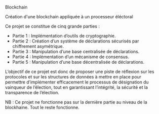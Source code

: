 Blockchain

Création d'une blockchain appliquée à un processeur éléctoral

Ce projet se constitue de cinq grande parties :

- Partie 1 : Implémentation d’outils de cryptographie.
- Partie 2 : Création d’un système de déclarations sécurisés par chiffrement asymétrique.
- Partie 3 : Manipulation d’une base centralisée de déclarations.
- Partie 4 : Implémentation d’un mécanisme de consensus.
- Partie 5 : Manipulation d’une base décentralisée de déclarations.


L’objectif de ce projet est donc de proposer une piste de réflexion sur les protocoles et sur les structures de données à mettre en place pour permettre d’implémenter efficacement le processus de désignation du vainqueur de l’élection, tout en garantissant l’intégrité, la sécurité et la transparence de l’élection.

NB : Ce projet ne fonctionne pas sur la dernière partie au niveau de la blockhaine. Tout le reste fonctionne.
